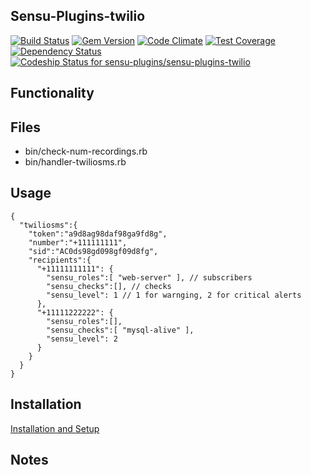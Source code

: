 ## Sensu-Plugins-twilio

[ ![Build Status](https://travis-ci.org/sensu-plugins/sensu-plugins-twilio.svg?branch=master)](https://travis-ci.org/sensu-plugins/sensu-plugins-twilio)
[![Gem Version](https://badge.fury.io/rb/sensu-plugins-twilio.svg)](http://badge.fury.io/rb/sensu-plugins-twilio)
[![Code Climate](https://codeclimate.com/github/sensu-plugins/sensu-plugins-twilio/badges/gpa.svg)](https://codeclimate.com/github/sensu-plugins/sensu-plugins-twilio)
[![Test Coverage](https://codeclimate.com/github/sensu-plugins/sensu-plugins-twilio/badges/coverage.svg)](https://codeclimate.com/github/sensu-plugins/sensu-plugins-twilio)
[![Dependency Status](https://gemnasium.com/sensu-plugins/sensu-plugins-twilio.svg)](https://gemnasium.com/sensu-plugins/sensu-plugins-twilio)
[ ![Codeship Status for sensu-plugins/sensu-plugins-twilio](https://codeship.com/projects/879f33a0-dc04-0132-6ddb-025863fcc952/status?branch=master)](https://codeship.com/projects/79857)

## Functionality

## Files
 * bin/check-num-recordings.rb
 * bin/handler-twiliosms.rb

## Usage

```
{
  "twiliosms":{
    "token":"a9d8ag98daf98ga9fd8g",
    "number":"+111111111",
    "sid":"AC0ds98gd098gf09d8fg",
    "recipients":{
      "+11111111111": {
        "sensu_roles":[ "web-server" ], // subscribers
        "sensu_checks":[], // checks
        "sensu_level": 1 // 1 for warnging, 2 for critical alerts
      },
      "+11111222222": {
        "sensu_roles":[],
        "sensu_checks":[ "mysql-alive" ],
        "sensu_level": 2
      }
    }
  }
}
```
## Installation

[Installation and Setup](http://sensu-plugins.io/docs/installation_instructions.html)

## Notes
